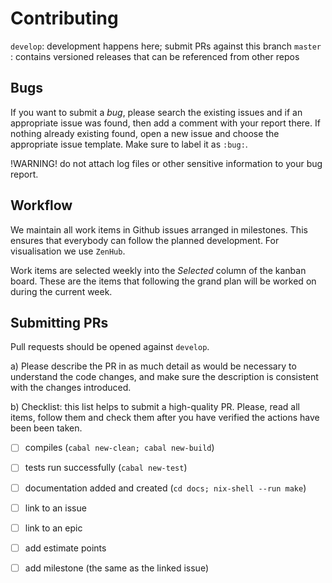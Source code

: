 Contributing
============

`develop`: development happens here; submit PRs against this branch
`master` : contains versioned releases that can be referenced from other repos

Bugs
----
If you want to submit a *bug*, please search the existing issues and if an appropriate issue was found, then add a comment with your report there.
If nothing already existing found, open a new issue and choose the appropriate issue template. Make sure to label it as `:bug:`.

!WARNING! do not attach log files or other sensitive information to your bug report.

Workflow
--------

We maintain all work items in Github issues arranged in milestones. This ensures that everybody can follow the planned development.
For visualisation we use `ZenHub`.

Work items are selected weekly into the *Selected* column of the kanban board. These are the items that following the grand plan will be worked on during the current week.

Submitting PRs
--------------

Pull requests should be opened against `develop`.

a) Please describe the PR in as much detail as would be necessary to understand the code changes, and make sure the description is consistent with the changes introduced.

b) Checklist: this list helps to submit a high-quality PR. Please, read all items, follow them and check them after you have verified the actions have been been taken.

- [ ] compiles (`cabal new-clean; cabal new-build`)
- [ ] tests run successfully (`cabal new-test`)
- [ ] documentation added and created (`cd docs; nix-shell --run make`)
- [ ] link to an issue
- [ ] link to an epic
- [ ] add estimate points
- [ ] add milestone (the same as the linked issue)


